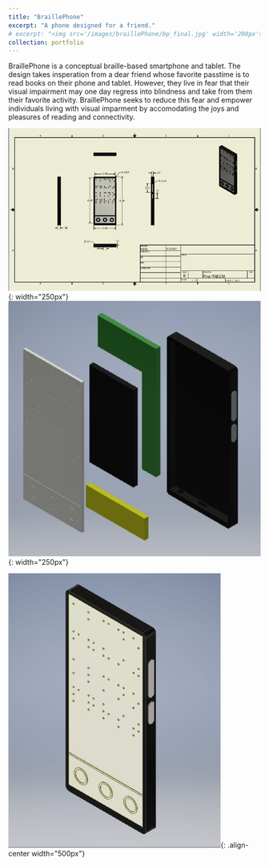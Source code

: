 ```yaml
---
title: "BraillePhone"
excerpt: "A phone designed for a friend."
# excerpt: "<img src='/images/braillePhone/bp_final.jpg' width='200px'>"
collection: portfolio
---
```


BraillePhone is a conceptual braille-based smartphone and tablet. The design takes insperation from a dear friend whose favorite passtime is to read books on their phone and tablet. However, they live in fear that their visual impairment may one day regress into blindness and take from them their favorite activity. BraillePhone seeks to reduce this fear and empower individuals living with visual imparment by accomodating the joys and pleasures of reading and connectivity.

![BraillePhole](/images/braillePhone/bp_doc.jpg "BraillePhone"){: width="250px"}
![BraillePhole](/images/braillePhone/bp_exploded.png "BraillePhone"){: width="250px"}

![BraillePhole](/images/braillePhone/bp_final.jpg "BraillePhone"){: .align-center width="500px"}
